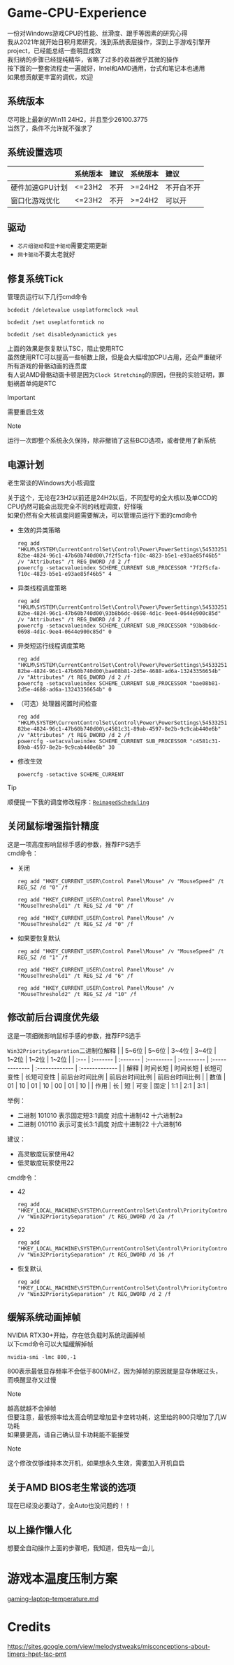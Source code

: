 
# Game-CPU-Experience
一份对Windows游戏CPU的性能、丝滑度、跟手等因素的研究心得  
我从2021年就开始日积月累研究，浅到系统表层操作，深到上手游戏引擎开project，已经能总结一些明显成效  
我归纳的步骤已经提纯精华，省略了过多的收益微乎其微的操作  
按下面的一整套流程走一遍就好，Intel和AMD通用，台式和笔记本也通用  
如果想贡献更丰富的调优，欢迎  

## 系统版本
尽可能上最新的Win11 24H2，并且至少26100.3775  
当然了，条件不允许就不强求了  

## 系统设置选项
|                 | 系统版本 | 建议 | 系统版本 | 建议       |
| :-------------- | :------- | :--- | :------- | :--------- |
| 硬件加速GPU计划 | <=23H2   | 不开 | >=24H2   | 不开白不开 |
| 窗口化游戏优化  | <=23H2   | 不开 | >=24H2   | 可以开     |

## 驱动
- `芯片组驱动`和`显卡驱动`需要定期更新  
- `网卡驱动`不要太老就好  

## 修复系统Tick
管理员运行以下几行cmd命令
```
bcdedit /deletevalue useplatformclock >nul
```
```
bcdedit /set useplatformtick no
```
```
bcdedit /set disabledynamictick yes
```
上面的效果是恢复默认TSC，阻止使用RTC  
虽然使用RTC可以提高一些帧数上限，但是会大幅增加CPU占用，还会严重破坏所有游戏的骨骼动画的连贯度  
有人说AMD骨骼动画卡顿是因为`Clock Stretching`的原因，但我的实验证明，罪魁祸首单纯是RTC  

> [!IMPORTANT]
> 需要重启生效  

> [!NOTE]
> 运行一次即整个系统永久保持，除非撤销了这些BCD选项，或者使用了新系统  

## 电源计划
老生常谈的Windows大小核调度  
  
关于这个，无论在23H2以前还是24H2以后，不同型号的全大核以及单CCD的CPU仍然可能会出现完全不同的线程调度，好怪哦  
如果仍然有全大核调度问题需要解决，可以管理员运行下面的cmd命令  
- 生效的异类策略
    ```
    reg add "HKLM\SYSTEM\CurrentControlSet\Control\Power\PowerSettings\54533251-82be-4824-96c1-47b60b740d00\7f2f5cfa-f10c-4823-b5e1-e93ae85f46b5" /v "Attributes" /t REG_DWORD /d 2 /f
    powercfg -setacvalueindex SCHEME_CURRENT SUB_PROCESSOR "7f2f5cfa-f10c-4823-b5e1-e93ae85f46b5" 4
    ```
- 异类线程调度策略
    ```
    reg add "HKLM\SYSTEM\CurrentControlSet\Control\Power\PowerSettings\54533251-82be-4824-96c1-47b60b740d00\93b8b6dc-0698-4d1c-9ee4-0644e900c85d" /v "Attributes" /t REG_DWORD /d 2 /f
    powercfg -setacvalueindex SCHEME_CURRENT SUB_PROCESSOR "93b8b6dc-0698-4d1c-9ee4-0644e900c85d" 0
    ```
- 异类短运行线程调度策略
    ```
    reg add "HKLM\SYSTEM\CurrentControlSet\Control\Power\PowerSettings\54533251-82be-4824-96c1-47b60b740d00\bae08b81-2d5e-4688-ad6a-13243356654b" /v "Attributes" /t REG_DWORD /d 2 /f
    powercfg -setacvalueindex SCHEME_CURRENT SUB_PROCESSOR "bae08b81-2d5e-4688-ad6a-13243356654b" 0
    ```
- （可选）处理器闲置时间检查
    ```
    reg add "HKLM\SYSTEM\CurrentControlSet\Control\Power\PowerSettings\54533251-82be-4824-96c1-47b60b740d00\c4581c31-89ab-4597-8e2b-9c9cab440e6b" /v "Attributes" /t REG_DWORD /d 2 /f
    powercfg -setacvalueindex SCHEME_CURRENT SUB_PROCESSOR "c4581c31-89ab-4597-8e2b-9c9cab440e6b" 30
    ```
- 修改生效
    ```
    powercfg -setactive SCHEME_CURRENT
    ```

> [!TIP]
> 顺便提一下我的调度修改程序：[`ReimagedScheduling`](https://github.com/Yukiriri/ReimaginedScheduling)

## 关闭鼠标增强指针精度
这是一项高度影响鼠标手感的参数，推荐FPS选手  
cmd命令：
- 关闭
    ```
    reg add "HKEY_CURRENT_USER\Control Panel\Mouse" /v "MouseSpeed" /t REG_SZ /d "0" /f
    ```
    ```
    reg add "HKEY_CURRENT_USER\Control Panel\Mouse" /v "MouseThreshold1" /t REG_SZ /d "0" /f
    ```
    ```
    reg add "HKEY_CURRENT_USER\Control Panel\Mouse" /v "MouseThreshold2" /t REG_SZ /d "0" /f
    ```
- 如果要恢复默认
    ```
    reg add "HKEY_CURRENT_USER\Control Panel\Mouse" /v "MouseSpeed" /t REG_SZ /d "1" /f
    ```
    ```
    reg add "HKEY_CURRENT_USER\Control Panel\Mouse" /v "MouseThreshold1" /t REG_SZ /d "6" /f
    ```
    ```
    reg add "HKEY_CURRENT_USER\Control Panel\Mouse" /v "MouseThreshold2" /t REG_SZ /d "10" /f
    ```

## 修改前后台调度优先级
这是一项细微影响鼠标手感的参数，推荐FPS选手  
  
`Win32PrioritySeparation`二进制位解释
|      | 5~6位    | 5~6位    | 3~4位      | 3~4位      | 1~2位          | 1~2位          | 1~2位          |
| :--- | :------- | :------- | :--------- | :--------- | :------------- | :------------- | :------------- |
| 解释 | 时间长短 | 时间长短 | 长短可变性 | 长短可变性 | 前后台时间比例 | 前后台时间比例 | 前后台时间比例 |
| 数值 | 01       | 10       | 01         | 10         | 00             | 01             | 10             |
| 作用 | 长       | 短       | 可变       | 固定       | 1:1            | 2:1            | 3:1            |

举例：
- 二进制 101010 表示固定短3:1调度 对应十进制42 十六进制2a
- 二进制 010110 表示可变长3:1调度 对应十进制22 十六进制16

建议：
- 高灵敏度玩家使用42
- 低灵敏度玩家使用22

cmd命令：
- 42
    ```
    reg add "HKEY_LOCAL_MACHINE\SYSTEM\CurrentControlSet\Control\PriorityControl" /v "Win32PrioritySeparation" /t REG_DWORD /d 2a /f
    ```
- 22
    ```
    reg add "HKEY_LOCAL_MACHINE\SYSTEM\CurrentControlSet\Control\PriorityControl" /v "Win32PrioritySeparation" /t REG_DWORD /d 16 /f
    ```
- 恢复默认
    ```
    reg add "HKEY_LOCAL_MACHINE\SYSTEM\CurrentControlSet\Control\PriorityControl" /v "Win32PrioritySeparation" /t REG_DWORD /d 2 /f
    ```

## 缓解系统动画掉帧
NVIDIA RTX30+开始，存在低负载时系统动画掉帧  
以下cmd命令可以大幅缓解掉帧  
```
nvidia-smi -lmc 800,-1
```
800表示最低显存频率不会低于800MHZ，因为掉帧的原因就是显存休眠过头，而唤醒显存又过慢  

> [!NOTE]
> 越高就越不会掉帧  
> 但要注意，最低频率给太高会明显增加显卡空转功耗，这里给的800只增加了几W功耗  
> 如果要更高，请自己确认显卡功耗能不能接受  

> [!NOTE]
> 这个修改仅够维持本次开机，如果想永久生效，需要加入开机自启  

## 关于AMD BIOS老生常谈的选项
现在已经没必要动了，全Auto也没问题的！！

## 以上操作懒人化
想要全自动操作上面的步骤吧，我知道，但先咕一会儿

# 游戏本温度压制方案
[gaming-laptop-temperature.md](./gaming-laptop-temperature.md)

# Credits
https://sites.google.com/view/melodystweaks/misconceptions-about-timers-hpet-tsc-pmt
